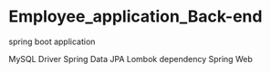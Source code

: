 # Employee_application_Back-end
spring boot application


MySQL Driver
Spring Data JPA
Lombok dependency
Spring Web 
